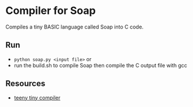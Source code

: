# Compiler for Soap

Compiles a tiny BASIC language called Soap into C code.


## Run
* `python soap.py <input file>`
or 
* run the build.sh to compile Soap then compile the C output file with gcc



## Resources
* [teeny tiny compiler](https://austinhenley.com/blog/teenytinycompiler1.html)
